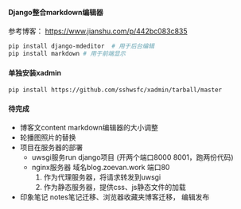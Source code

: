 #### Django整合markdown编辑器
参考博客： https://www.jianshu.com/p/442bc083c835
```sh
pip install django-mdeditor  # 用于后台编辑
pip install markdown # 用于前端显示
```

#### 单独安装xadmin
```
pip install https://github.com/sshwsfc/xadmin/tarball/master
```

#### 待完成
- 博客文content markdown编辑器的大小调整
- 轮播图照片的替换
- 项目在服务器的部署
    - uwsgi服务run django项目 (开两个端口8000 8001，跑两份代码)
    - nginx服务器 域名blog.zoevan.work 端口80
        1. 作为代理服务器，将请求转发到uwsgi
        2. 作为静态服务器，提供css、js静态文件的加载
- 印象笔记 notes笔记迁移、浏览器收藏夹博客迁移， 编辑发布


